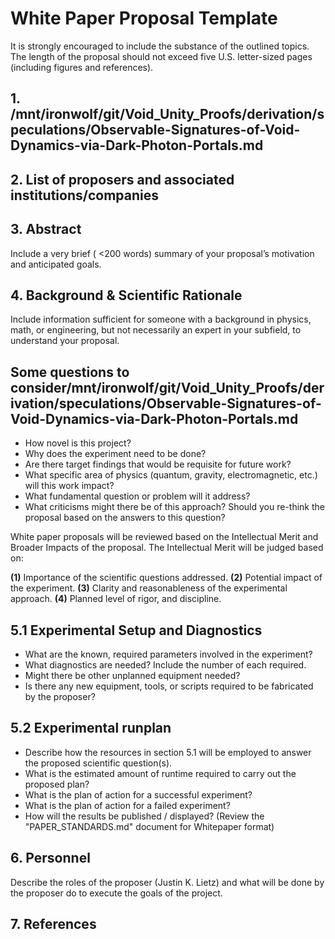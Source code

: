 # White Paper Proposal Template

It is strongly encouraged to include the substance of the outlined topics. The
length of the proposal should not exceed five U.S. letter-sized pages (including figures and references).

## 1. /mnt/ironwolf/git/Void_Unity_Proofs/derivation/speculations/Observable-Signatures-of-Void-Dynamics-via-Dark-Photon-Portals.md

## 2. List of proposers and associated institutions/companies

## 3. Abstract

Include a very brief ( <200 words) summary of your proposal’s motivation and anticipated goals.

## 4. Background & Scientific Rationale

Include information sufficient for someone with a background in physics, math, or engineering,
but not necessarily an expert in your subfield, to understand your proposal.

## Some questions to consider/mnt/ironwolf/git/Void_Unity_Proofs/derivation/speculations/Observable-Signatures-of-Void-Dynamics-via-Dark-Photon-Portals.md

- How novel is this project?
- Why does the experiment need to be done?
- Are there target findings that would be requisite for future work?
- What specific area of physics (quantum, gravity, electromagnetic, etc.) will this work impact?
- What fundamental question or problem will it address?
- What criticisms might there be of this approach? Should you re-think the proposal based on the answers to this question?

White paper proposals will be reviewed based on the Intellectual Merit and Broader Impacts of
the proposal. The Intellectual Merit will be judged based on:

**(1)** Importance of the scientific questions addressed.
**(2)** Potential impact of the experiment.
**(3)** Clarity and reasonableness of the experimental approach.
**(4)** Planned level of rigor, and discipline.

## 5.1 Experimental Setup and Diagnostics

- What are the known, required parameters involved in the experiment?
- What diagnostics are needed? Include the number of each required.
- Might there be other unplanned equipment needed?
- Is there any new equipment, tools, or scripts required to be fabricated by the proposer?

## 5.2 Experimental runplan

- Describe how the resources in section 5.1 will be employed to answer the proposed scientific question(s).
- What is the estimated amount of runtime required to carry out the proposed plan?
- What is the plan of action for a successful experiment?
- What is the plan of action for a failed experiment?
- How will the results be published / displayed? (Review the "PAPER_STANDARDS.md" document for Whitepaper format)

## 6. Personnel

Describe the roles of the proposer (Justin K. Lietz) and what will be done by the proposer do to execute the goals of the project.

## 7. References
